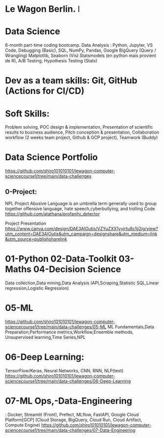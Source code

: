 # Le Wagon Berlin. ǀ 
# Data Science 
6-month part-time coding bootcamp.
Data Analysis : Python, Jupyter, VS Code, Debugging (Basic), SQL, NumPy, Pandas, Google BigQuery (Query / Wrangling) Matplotlib, Seaborn (Vis) Statsmodels (en python mais provient de R), A/B Testing, Hypothesis Testing (Stats)

# Dev as a team skills: Git, GitHub (Actions for CI/CD)

# Soft Skills: 
Problem solving, POC design & implementation, Presentation of scientific results to business audience, Pitch conception & presentation, Collaboration workflow (2 weeks team project, Github & GCP project), Teamwork (Buddy)

# Data Science Portfolio
https://github.com/shiro101010101/lewagon-computer-sciencecourse1/tree/main/data-challenges

## 0-Project:
NPL Project Abusive Language is an umbrella term generally used to group together offensive language, hate speech,cyberbullying, and trolling
Code
https://github.com/atathana/profanity_detector

Project Presentation
https://www.canva.com/design/DAE3AIOutis/VZYuZXX1yyirtu8c1jj2ig/view?utm_content=DAE3AIOutis&utm_campaign=designshare&utm_medium=link&utm_source=publishsharelink

# 01-Python 02-Data-Toolkit 03-Maths 04-Decision Science
Data collection,Data mining,Data Analysis
(API,Scraping,Statistic SQL,Linear regression,Logistic Regression)

# 05-ML
https://github.com/shiro101010101/lewagon-computer-sciencecourse1/tree/main/data-challenges/05-ML
ML Fundamentals,Data Preparation,Performance metrics,Workflow,Ensemble methods,
Unsupervised learning,Time Series,NPL

# 06-Deep Learning:
 TensorFlow/Keras, Neural Networks, CNN, RNN, NLP(text)
https://github.com/shiro101010101/lewagon-computer-sciencecourse1/tree/main/data-challenges/06-Deep-Learning

# 07-ML Ops,-Data-Engineering
: Docker, Streamlit (Front), Prefect, MLflow, FastAPI, Google Cloud Platform[GCP] (Cloud Storage, BigQuery, Cloud Run, Cloud Artifact, Compute Engine)
https://github.com/shiro101010101/lewagon-computer-sciencecourse1/tree/main/data-challenges/07-Data-Engineering

